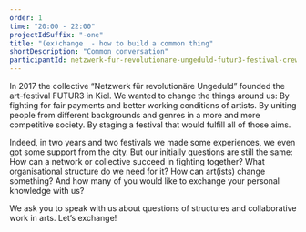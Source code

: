 ```yaml
---
order: 1
time: "20:00 - 22:00"
projectIdSuffix: "-one"
title: "(ex)change  - how to build a common thing"
shortDescription: "Common conversation"
participantId: netzwerk-fur-revolutionare-ungeduld-futur3-festival-crew
---
```


In 2017 the collective “Netzwerk für revolutionäre Ungeduld” founded the art-festival FUTUR3 in Kiel. We wanted to change the things around us: By fighting for fair payments and better working conditions of artists. By uniting people from different backgrounds and genres in a more and more competitive society. By staging a festival that would fulfill all of those aims.

Indeed, in two years and two festivals we made some experiences, we even got some support from the city. But our initially questions are still the same: How can a network or collective succeed in fighting together? What organisational structure do we need for it? How can art(ists) change something? And how many of you would like to exchange your personal knowledge with us?

We ask you to speak with us about questions of structures and collaborative work in arts. Let’s exchange!

